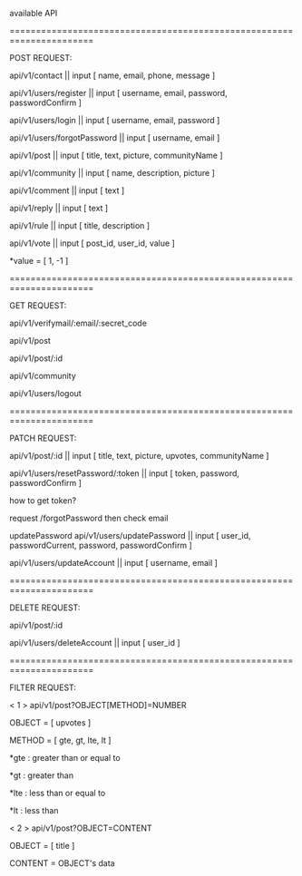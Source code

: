 available API


======================================================================


POST REQUEST:

api/v1/contact                        ||              input [ name, email, phone, message ]

api/v1/users/register                 ||              input [ username, email, password, passwordConfirm ]

api/v1/users/login                    ||              input [ username, email, password ]

api/v1/users/forgotPassword           ||              input [ username, email ]

api/v1/post                           ||              input [ title, text, picture, communityName ]

api/v1/community                      ||              input [ name, description, picture ]

api/v1/comment                        ||              input [ text ]
    
api/v1/reply                          ||              input [ text ]

api/v1/rule                           ||              input [ title, description ]

api/v1/vote                           ||              input [ post_id, user_id, value ]

*value = [ 1, -1 ]

======================================================================


GET REQUEST:


api/v1/verifymail/:email/:secret_code

api/v1/post

api/v1/post/:id

api/v1/community

api/v1/users/logout


======================================================================


PATCH REQUEST:


api/v1/post/:id                    ||          input [ title, text, picture, upvotes, communityName ]

api/v1/users/resetPassword/:token  ||          input [ token, password, passwordConfirm ]

how to get token?

request /forgotPassword then check email


updatePassword
api/v1/users/updatePassword        ||          input [ user_id, passwordCurrent, password, passwordConfirm ]

api/v1/users/updateAccount         ||          input [ username, email ]


======================================================================


DELETE REQUEST:


api/v1/post/:id

api/v1/users/deleteAccount  ||          input [ user_id ]


======================================================================


FILTER REQUEST:


< 1 > api/v1/post?OBJECT[METHOD]=NUMBER

OBJECT = [ upvotes ]

METHOD = [ gte, gt, lte, lt ]

*gte    :   greater than or equal to

*gt     :   greater than

*lte    :   less than or equal to

*lt     :   less than




< 2 > api/v1/post?OBJECT=CONTENT

OBJECT = [ title ]

CONTENT = OBJECT's data





